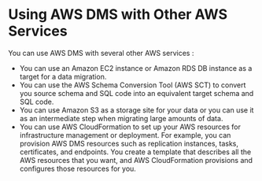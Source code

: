 # Using AWS DMS with Other AWS Services<a name="CHAP_Introduction.AWS"></a>

You can use AWS DMS with several other AWS services :
+ You can use an Amazon EC2 instance or Amazon RDS DB instance as a target for a data migration\.
+ You can use the AWS Schema Conversion Tool \(AWS SCT\) to convert you source schema and SQL code into an equivalent target schema and SQL code\.
+ You can use Amazon S3 as a storage site for your data or you can use it as an intermediate step when migrating large amounts of data\.
+ You can use AWS CloudFormation to set up your AWS resources for infrastructure management or deployment\. For example, you can provision AWS DMS resources such as replication instances, tasks, certificates, and endpoints\. You create a template that describes all the AWS resources that you want, and AWS CloudFormation provisions and configures those resources for you\.